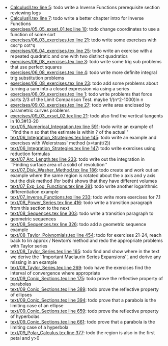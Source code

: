 * [CalculusII.tex line 5](../CalculusII.tex#L5): todo write a Inverse Functions prerequisite section reviewing logs
* [CalculusII.tex line 7](../CalculusII.tex#L7): todo write a better chapter intro for Inverse Functions
* [exercises/05_05_exset_01.tex line 10](../exercises/05_05_exset_01.tex#L10): todo change coordinates to use a function of some sort
* [exercises/06_03_exercises.tex line 21](../exercises/06_03_exercises.tex#L21): todo write some exercises with csc^p cot^q
* [exercises/06_04_exercises.tex line 25](../exercises/06_04_exercises.tex#L25): todo write an exercise with a repeated quadratic and one with two distinct quadratics
* [exercises/06_08_exercises.tex line 3](../exercises/06_08_exercises.tex#L3): todo write some trig sub problems that use perfect squares
* [exercises/06_08_exercises.tex line 4](../exercises/06_08_exercises.tex#L4): todo write more definite integral trig substitution problems
* [exercises/08_08_exercises.tex line 23](../exercises/08_08_exercises.tex#L23): todo add some problems about turning a sum into a closed expression via using a series
* [exercises/08_09_exercises.tex line 1](../exercises/08_09_exercises.tex#L1): todo write problems that force parts 2/3 of the Limit Comparison Test.  maybe 1/(n^2-1000)ln n
* [exercises/09_03_exercises.tex line 27](../exercises/09_03_exercises.tex#L27): todo write area enclosed by parametric curves problems
* [exercises/09_03_exset_02.tex line 21](../exercises/09_03_exset_02.tex#L21): todo also find the vertical tangents in 10.3#13-20
* [text/05_Numerical_Integration.tex line 591](../text/05_Numerical_Integration.tex#L591): todo write an example of ``find the n so that the estimate is within ? of the actual''
* [text/06_Integration_Strategies.tex line 145](../text/06_Integration_Strategies.tex#L145): todo write an example and exercises with Weierstrass' method (x=tan(t/2))
* [text/06_Integration_Strategies.tex line 147](../text/06_Integration_Strategies.tex#L147): todo write exercises using reduction formulas
* [text/07_Arc_Length.tex line 233](../text/07_Arc_Length.tex#L233): todo write out the integration in ``Finding surface area of a solid of revolution''
* [text/07_Disk_Washer_Method.tex line 186](../text/07_Disk_Washer_Method.tex#L186): todo create and work out an example where the same region is rotated about the x axis and y axis but the disk method (for both) shows that they have different volumes
* [text/07_Exp_Log_Functions.tex line 281](../text/07_Exp_Log_Functions.tex#L281): todo write another logarithmic differentiation example
* [text/07_Inverse_Functions.tex line 233](../text/07_Inverse_Functions.tex#L233): todo write more exercises for 7.1
* [text/08_Power_Series.tex line 416](../text/08_Power_Series.tex#L416): todo write a transition paragraph from this section to the next
* [text/08_Sequences.tex line 303](../text/08_Sequences.tex#L303): todo write a transition paragraph to geometric sequences
* [text/08_Sequences.tex line 326](../text/08_Sequences.tex#L326): todo add a geometric sequence example
* [text/08_Taylor_Polynomials.tex line 454](../text/08_Taylor_Polynomials.tex#L454): todo for exercises 21-24, reach back to lin approx / Newton’s method and redo the appropriate problems with Taylor series
* [text/08_Taylor_Series.tex line 165](../text/08_Taylor_Series.tex#L165): todo find and show where in the text we derive the ``Important Maclaurin Series Expansions'', and derive any missing in an example
* [text/08_Taylor_Series.tex line 269](../text/08_Taylor_Series.tex#L269): todo have the exercises find the interval of convergence where appropriate
* [text/09_Conic_Sections.tex line 175](../text/09_Conic_Sections.tex#L175): todo prove the reflective property of parabolas
* [text/09_Conic_Sections.tex line 389](../text/09_Conic_Sections.tex#L389): todo prove the reflective property of ellipses
* [text/09_Conic_Sections.tex line 394](../text/09_Conic_Sections.tex#L394): todo prove that a parabola is the limiting case of an ellipse
* [text/09_Conic_Sections.tex line 659](../text/09_Conic_Sections.tex#L659): todo prove the reflective property of hyperbolas
* [text/09_Conic_Sections.tex line 661](../text/09_Conic_Sections.tex#L661): todo prove that a parabola is the limiting case of a hyperbola
* [text/09_Polar_Calculus.tex line 377](../text/09_Polar_Calculus.tex#L377): todo the region is also in the first petal and y>0
